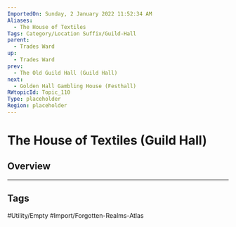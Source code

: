 ```yaml
---
ImportedOn: Sunday, 2 January 2022 11:52:34 AM
Aliases:
  - The House of Textiles
Tags: Category/Location Suffix/Guild-Hall
parent:
  - Trades Ward
up:
  - Trades Ward
prev:
  - The Old Guild Hall (Guild Hall)
next:
  - Golden Hall Gambling House (Festhall)
RWtopicId: Topic_110
Type: placeholder
Region: placeholder
---
```

# The House of Textiles (Guild Hall)
## Overview

---
## Tags
#Utility/Empty #Import/Forgotten-Realms-Atlas

